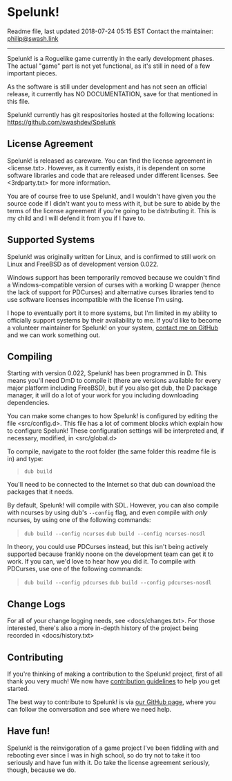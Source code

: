 Spelunk!
========

Readme file, last updated 2018-07-24 05:15 EST
Contact the maintainer: <philip@swash.link>

---

Spelunk! is a Roguelike game currently in the early development phases.  The
actual "game" part is not yet functional, as it's still in need of a few
important pieces.

As the software is still under development and has not seen an official
release, it currently has NO DOCUMENTATION, save for that mentioned in this
file.

Spelunk! currently has git respositories hosted at the following locations:
  <https://github.com/swashdev/Spelunk>

## License Agreement

Spelunk! is released as careware.  You can find the license agreement in
<license.txt>.  However, as it currently exists, it is dependent on some
software libraries and code that are released under different licenses.
See <3rdparty.txt> for more information.

You are of course free to use Spelunk!, and I wouldn't have given you the
source code if I didn't want you to mess with it, but be sure to abide by the
terms of the license agreement if you're going to be distributing it.  This is
my child and I will defend it from you if I have to.

## Supported Systems

Spelunk! was originally written for Linux, and is confirmed to still work on
Linux and FreeBSD as of development version 0.022.

Windows support has been temporarily removed because we couldn't find a
Windows-compatible version of curses with a working D wrapper (hence the lack
of support for PDCurses) and alternative curses libraries tend to use software
licenses incompatible with the license I'm using.

I hope to eventually port it to more systems, but I'm limited in my ability to
officially support systems by their availability to me.  If you'd like to
become a volunteer maintainer for Spelunk! on your system, [contact me on
GitHub](https://github.com/swashdev) and we can work something out.

## Compiling

Starting with version 0.022, Spelunk! has been programmed in D.  This means
you'll need DmD to compile it (there are versions available for every major
platform including FreeBSD), but if you also get dub, the D package manager,
it will do a lot of your work for you including downloading dependencies.

You can make some changes to how Spelunk! is configured by editing the file
<src/config.d>.  This file has a lot of comment blocks which explain how
to configure Spelunk!  These configuration settings will be interpreted and,
if necessary, modified, in <src/global.d>

To compile, navigate to the root folder (the same folder this readme file is
in) and type:

> ``dub build``

You'll need to be connected to the Internet so that dub can download the
packages that it needs.

By default, Spelunk! will compile with SDL.  However, you can also compile
with ncurses by using dub's ``--config`` flag, and even compile with _only_
ncurses, by using one of the following commands:

> ``dub build --config ncurses``
> ``dub build --config ncurses-nosdl``

In theory, you could use PDCurses instead, but this isn't being actively
supported because frankly noone on the development team can get it to work.
If you can, we'd love to hear how you did it.  To compile with PDCurses,
use one of the following commands:

> ``dub build --config pdcurses``
> ``dub build --config pdcurses-nosdl``

## Change Logs

For all of your change logging needs, see <docs/changes.txt>.  For those
interested, there's also a more in-depth history of the project being recorded
in <docs/history.txt>

## Contributing

If you're thinking of making a contribution to the Spelunk! project, first of
all thank you very much!  We now have
[contribution guidelines](docs/CONTRIBUTING.MD) to help you get started.

The best way to contribute to Spelunk! is via
[our GitHub page](https://github.com/swashdev/Spelunk), where you can follow
the conversation and see where we need help.

## Have fun!

Spelunk! is the reinvigoration of a game project I've been fiddling with and
rebooting ever since I was in high school, so do try not to take it too
seriously and have fun with it.  Do take the license agreement seriously,
though, because we do.
